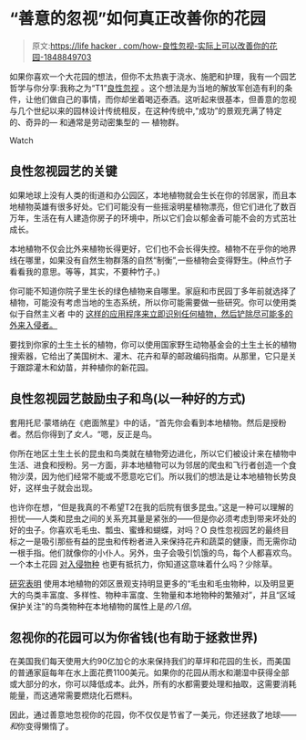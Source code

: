 # “善意的忽视”如何真正改善你的花园

> 原文:[https://life hacker . com/how-良性忽视-实际上可以改善你的花园-1848849703](https://lifehacker.com/how-benign-neglect-can-actually-improve-your-garden-1848849703)

如果你喜欢一个大花园的想法，但你不太热衷于浇水、施肥和护理，我有一个园艺哲学与你分享:我称之为“T1”[良性忽视](https://buffalonews.com/lifestyles/for-earth-day-plant-native-plants-practice-benign-neglect/article_31c6bbaa-ebc7-583c-9266-8c2293612dd1.html) 。这个想法是为当地的解放军创造有利的条件，让他们做自己的事情，而你却坐着喝迈泰酒。这听起来很基本，但善意的忽视与几个世纪以来的园林设计传统相反，在这种传统中,“成功”的景观充满了特定的、奇异的— 和通常是劳动密集型的 — 植物群。

Watch

## **良性忽视园艺的关键**

如果地球上没有人类的街道和办公园区，本地植物就会生长在你的邻居家，而且本地植物英雄有很多好处。它们可能没有一些摇滚明星植物漂亮，但它们进化了数百万年，生活在有人建造你房子的环境中，所以它们会以郁金香可能不会的方式茁壮成长。

本地植物不仅会比外来植物长得更好，它们也不会长得失控。植物不在乎你的地界线在哪里，如果没有自然生物群落的自然“制衡”,一些植物会变得野生。(种点竹子看看我的意思。等等，其实，不要种竹子。)

你可能不知道你院子里生长的绿色植物来自哪里。家庭和市民园丁多年前就选择了植物，可能没有考虑当地的生态系统，所以你可能需要做一些研究。你可以使用类似于自然主义者 中的 [这样的应用程序来立即识别任何植物，然后铲除尽可能多的外来入侵者。](https://www.inaturalist.org/)

要找到你家的土生土长的植物，你可以使用国家野生动物基金会的土生土长的植物搜索器，它给出了美国树木、灌木、花卉和草的邮政编码指南。从那里，它只是关于跟踪灌木和幼苗，并种植你的新花园。

## **良性忽视园艺鼓励虫子和鸟(以一种好的方式)**

套用托尼·蒙塔纳在《疤面煞星》中的话，“首先你会看到本地植物。然后是授粉者。然后你得到了*女人。*“嗯，反正是鸟。

你所在地区土生土长的昆虫和鸟类就在植物旁边进化，所以它们被设计来在植物中生活、进食和授粉。另一方面，非本地植物可以为邻居的爬虫和飞行者创造一个食物沙漠，因为他们经常不能或不愿意吃它们。所以我们的想法是让本地植物长势良好，这样虫子就会出现。

也许你在想，“但是我真的不希望T2在我的后院有很多昆虫。”这是一种可以理解的担忧——人类和昆虫之间的关系充其量是紧张的——但是你必须考虑到带来坏处的好的虫子。你喜欢毛毛虫、瓢虫、蜜蜂和蝴蝶，对吗？O 良性忽视园艺的最终目标之一是吸引那些有益的昆虫和传粉者进入来保持花卉和蔬菜的健康，而无需你动一根手指。他们就像你的小仆人。另外，虫子会吸引饥饿的鸟，每个人都喜欢鸟。一个本土花园 [对入侵物种](https://www.teatown.org/wp-content/uploads/2018/09/Tartaglia-et-al_NatAreaJour_2018.pdf) 也更有抵抗力，你知道这意味着什么吗？少除草。

[研究表明](https://www.researchgate.net/publication/23413776_Impact_of_Native_Plants_on_Bird_and_Butterfly_Biodiversity_in_Suburban_Landscapes) 使用本地植物的郊区景观支持明显更多的“毛虫和毛虫物种，以及明显更大的鸟类丰富度、多样性、物种丰富度、生物量和本地物种的繁殖对”，并且“区域保护关注”的鸟类物种在本地植物的属性上是*的八倍*。

## 忽视你的花园可以为你省钱(也有助于拯救世界)

在美国我们每天使用大约90亿加仑的水来保持我们的草坪和花园的生长，而美国的普通家庭每年在水上面花费1100美元。如果你的花园从雨水和潮湿中获得全部或大部分的水，你可以降低成本。此外，所有的水都需要处理和抽取，这需要消耗能量，而这通常需要燃烧化石燃料。

因此，通过善意地忽视你的花园，你不仅仅是节省了一美元，你还拯救了地球——*和*你变得懒惰了。
